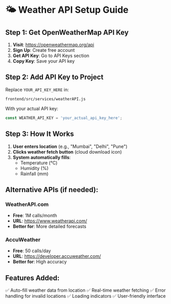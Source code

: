 # 🌤️ Weather API Setup Guide

## Step 1: Get OpenWeatherMap API Key

1. **Visit**: https://openweathermap.org/api
2. **Sign Up**: Create free account
3. **Get API Key**: Go to API Keys section
4. **Copy Key**: Save your API key

## Step 2: Add API Key to Project

Replace `YOUR_API_KEY_HERE` in:
```
frontend/src/services/weatherAPI.js
```

With your actual API key:
```javascript
const WEATHER_API_KEY = 'your_actual_api_key_here';
```

## Step 3: How It Works

1. **User enters location** (e.g., "Mumbai", "Delhi", "Pune")
2. **Clicks weather fetch button** (cloud download icon)
3. **System automatically fills**:
   - Temperature (°C)
   - Humidity (%)
   - Rainfall (mm)

## Alternative APIs (if needed):

### WeatherAPI.com
- **Free**: 1M calls/month
- **URL**: https://www.weatherapi.com/
- **Better for**: More detailed forecasts

### AccuWeather
- **Free**: 50 calls/day
- **URL**: https://developer.accuweather.com/
- **Better for**: High accuracy

## Features Added:
✅ Auto-fill weather data from location
✅ Real-time weather fetching
✅ Error handling for invalid locations
✅ Loading indicators
✅ User-friendly interface